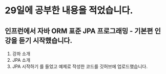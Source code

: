 # 29일에 공부한 내용을 적었습니다.
## 인프런에서 자바 ORM 표준 JPA 프로그래밍 - 기본편 인강을 듣기 시작했습니다.
1. 강좌 소개
2. JPA 소개
3. JPA 시작하기
를 들었고 예제로 작성한 코드를 깃허브에 업로드했습니다.
